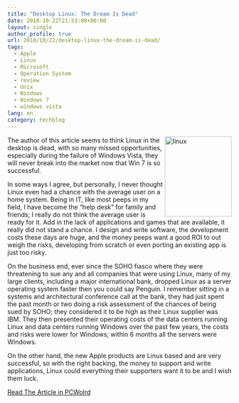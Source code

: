 ```yaml
---
title: "Desktop Linux: The Dream Is Dead"
date: 2010-10-22T21:53:00+00:00
layout: single
author_profile: true
url: 2010/10/22/desktop-linux-the-dream-is-dead/
tags:
  - Apple
  - Linux
  - Microsoft
  - Operation System
  - review
  - Unix
  - Windows
  - Windows 7
  - windows vista
lang: en
category: techblog
---
```

[<img title="linux" border="0" alt="linux" align="right" src="http://lh5.ggpht.com/_vaUVXcmC3OI/TMIBLZZN6GI/AAAAAAAAC4Q/gxs8QR9pC68/linux_thumb%5B1%5D.jpg?imgmax=800" width="150" height="180" />](http://lh6.ggpht.com/_vaUVXcmC3OI/TMIBJuihtFI/AAAAAAAAC4M/ymxu7NKIv0k/s1600-h/linux%5B3%5D.jpg)The author of this article seems to think Linux in the desktop is dead, with so many missed opportunities, especially during the failure of Windows Vista, they will never break into the market now that Win 7 is so successful.

In some ways I agree, but personally, I never thought Linux even had a chance with the average user on a home system. Being in IT, like most peeps in my field, I have become the “help desk” for family and friends; I really do not think the average user is ready for it. Add in the lack of applications and games that are available, it really did not stand a chance. I design and write software, the development costs these days are huge, and the money peeps want a good ROI to out weigh the risks, developing from scratch or even porting an existing app is just too risky.

On the business end, ever since the SOHO fiasco where they were threatening to sue any and all companies that were using Linux, many of my large clients, including a major international bank, dropped Linux as a server operating system faster then you could say Penguin. I remember sitting in a systems and architectural conference call at the bank, they had just spent the past month or two doing a risk assessment of the chances of being sued by SOHO; they considered it to be high as their Linux supplier was IBM. They then presented their operating costs of the data centers running Linux and data centers running Windows over the past few years, the costs and risks were lower for Windows; within 6 months all the servers were Windows.

On the other hand, the new Apple products are Linux based and are very successful, so with the right backing, the money to support and write applications, Linux could everything their supporters want it to be and I wish them luck.

[Read The Article in PCWolrd](http://www.pcworld.com/businesscenter/article/207999/desktop_linux_the_dream_is_dead.html)